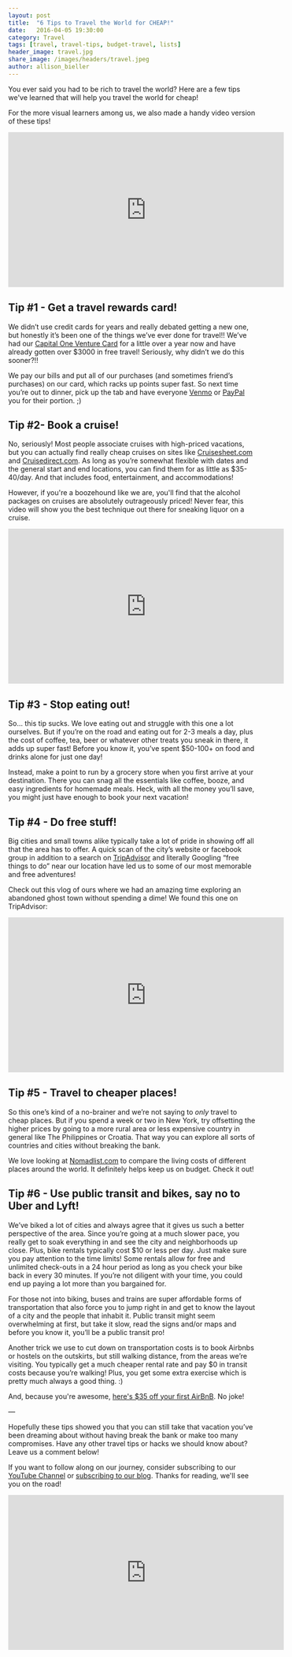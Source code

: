 ```yaml
---
layout: post
title:  "6 Tips to Travel the World for CHEAP!"
date:   2016-04-05 19:30:00
category: Travel
tags: [travel, travel-tips, budget-travel, lists]
header_image: travel.jpg
share_image: /images/headers/travel.jpeg
author: allison_bieller
---
```


You ever said you had to be rich to travel the world? Here are a few tips we've learned that will help you travel the world for cheap!

For the more visual learners among us, we also made a handy video version of these tips!

<iframe width="560" height="315" src="https://www.youtube.com/embed/3Ji1gd0yUP8" frameborder="0" allowfullscreen></iframe>

## Tip #1 - Get a travel rewards card!

We didn’t use credit cards for years and really debated getting a new one, but honestly it’s been one of the things we’ve ever done for travel!! We’ve had our [Capital One Venture Card](https://www.capitalone.com/credit-cards/venture/) for a little over a year now and have already gotten over $3000 in free travel! Seriously, why didn’t we do this sooner?!! 

We pay our bills and put all of our purchases (and sometimes friend’s purchases) on our card, which racks up points super fast. So next time you’re out to dinner, pick up the tab and have everyone [Venmo](https://venmo.com/) or [PayPal](https://www.paypal.com/home) you for their portion. ;)

## Tip #2- Book a cruise! 

No, seriously! Most people associate cruises with high-priced vacations, but you can actually find really cheap cruises on sites like [Cruisesheet.com](http://cruisesheet.com/) and [Cruisedirect.com](http://www.cruisedirect.com/). As long as you’re somewhat flexible with dates and the general start and end locations, you can find them for as little as $35-40/day. And that includes food, entertainment, and accommodations!

However, if you're a boozehound like we are, you'll find that the alcohol packages on cruises are absolutely outrageously priced! Never fear, this video will show you the best technique out there for sneaking liquor on a cruise.

<iframe width="560" height="315" src="https://www.youtube.com/embed/Bry196a99G8" frameborder="0" allowfullscreen></iframe>

## Tip #3 - Stop eating out!

So... this tip sucks. We love eating out and struggle with this one a lot ourselves. But if you’re on the road and eating out for 2-3 meals a day, plus the cost of coffee, tea, beer or whatever other treats you sneak in there, it adds up super fast! Before you know it, you’ve spent $50-100+ on food and drinks alone for just one day! 

Instead, make a point to run by a grocery store when you first arrive at your destination. There you can snag all the essentials like coffee, booze, and easy ingredients for homemade meals. Heck, with all the money you’ll save, you might just have enough to book your next vacation!

## Tip #4 - Do free stuff!

Big cities and small towns alike typically take a lot of pride in showing off all that the area has to offer. A quick scan of the city’s website or facebook group in addition to a search on [TripAdvisor](https://www.tripadvisor.com/) and literally Googling “free things to do” near our location have led us to some of our most memorable and free adventures!

Check out this vlog of ours where we had an amazing time exploring an abandoned ghost town without spending a dime! We found this one on TripAdvisor:

<iframe width="560" height="315" src="https://www.youtube.com/embed/7WXUgzpnna0" frameborder="0" allowfullscreen></iframe>

## Tip #5 - Travel to cheaper places!

So this one’s kind of a no-brainer and we’re not saying to *only* travel to cheap places. But if you spend a week or two in New York, try offsetting the higher prices by going to a more rural area or less expensive country in general like The Philippines or Croatia. That way you can explore all sorts of countries and cities without breaking the bank.

We love looking at [Nomadlist.com](https://nomadlist.com/) to compare the living costs of different places around the world. It definitely helps keep us on budget. Check it out!

## Tip #6 - Use public transit and bikes, say no to Uber and Lyft!

We’ve biked a lot of cities and always agree that it gives us such a better perspective of the area. Since you’re going at a much slower pace, you really get to soak everything in and see the city and neighborhoods up close. Plus, bike rentals typically cost $10 or less per day. Just make sure you pay attention to the time limits! Some rentals allow for free and unlimited check-outs in a 24 hour period as long as you check your bike back in every 30 minutes. If you’re not diligent with your time, you could end up paying a lot more than you bargained for.

For those not into biking, buses and trains are super affordable forms of transportation that also force you to jump right in and get to know the layout of a city and the people that inhabit it. Public transit might seem overwhelming at first, but take it slow, read the signs and/or maps and before you know it, you’ll be a public transit pro!

Another trick we use to cut down on transportation costs is to book Airbnbs or hostels on the outskirts, but still walking distance, from the areas we’re visiting. You typically get a much cheaper rental rate and pay $0 in transit costs because you’re walking! Plus, you get some extra exercise which is pretty much always a good thing. :)

And, because you're awesome, [here's $35 off your first AirBnB](www.airbnb.com/c/abieller?s=8). No joke!

—

Hopefully these tips showed you that you can still take that vacation you’ve been dreaming about without having break the bank or make too many compromises. Have any other travel tips or hacks we should know about? Leave us a comment below!


If you want to follow along on our journey, consider subscribing to our [YouTube Channel](https://www.youtube.com/c/TheEndlessAdventure?sub_confirmation=1) or [subscribing to our blog](http://conversational.us6.list-manage.com/subscribe?u=f210e827b5997f97a4c359077&id=cbb27cac9e). Thanks for reading, we'll see you on the road!

<iframe width="560" height="315" src="https://www.youtube.com/embed/Qm7a1IA7oQ8" frameborder="0" allowfullscreen></iframe>